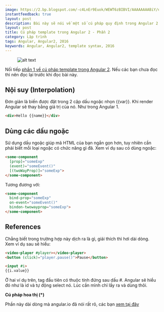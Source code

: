 ```yaml
---
image: https://2.bp.blogspot.com/-c4LnEr9Euok/WEWT6zBIBVI/AAAAAAAABiY/do5l9pATlbUxBzVU_q9IesrpNDRfODFogCLcB/s1600/angular.png
instantfeedback: true
layout: post
description: Bài này sẽ nói về một số cú pháp quy định trong Angular 2 để đưa dữ liệu vào template.
layout: post
title: Cú pháp template trong Angular 2 - Phần 2
category: Lập trình
tags: Angular, Angular2, 2016
keywords: Angular, Angular2, template syntax, 2016
---
```


<figure><img src="https://4.bp.blogspot.com/-zRXAUpuJt78/WD6-e4drdYI/AAAAAAAABgY/BSGV_4U1VJgdLGqyik-ORAlBaE9DS3p1wCLcB/s320/angular2%2Bva%2Bes6.png" alt="alt text" title="Angular và ES6: Tạo bộ khung ứng dụng"></figure>

Nối tiếp [phần 1 về cú pháp template trong Angular 2](https://www.robowonder.com/2016/12/cu-phap-template-trong-angular-2-phan-1.html). Nếu các bạn chưa đọc thì nên đọc lại trước khi đọc bài này.

## Nội suy (Interpolation)

Đơn giản là biến được đặt trong 2 cặp dấu ngoặc nhọn {{var}}. Khi render Angular sẽ thay bằng giá trị của nó. Như trong Angular 1.

```html
<div>Hello {{name}}</div>
```

## Dùng các dấu ngoặc

Sử dụng dấu ngoặc giúp mã HTML của bạn ngắn gọn hơn, tuy nhiên cần phải biết mỗi loại ngoặc có chức năng gì đã. Xem ví dụ sau có dùng ngoặc:

```html
<some-component 
  [prop]="someExp" 
  (event)="someEvent()" 
  [(twoWayProp)]="someExp">
</some-component>
```

Tương đương với:

```html
<some-component 
  bind-prop="someExp" 
  on-event="someEvent()" 
  bindon-twowayprop="someExp">
</some-component>
```

## References

Chẳng biết trong trường hợp này dịch ra là gì, giải thích thì hơi dài dòng. Xem ví dụ sau sẽ hiểu:

```html
<video-player #player></video-player> 
<button (click)="player.pause()">Pause</button>
```

```html
<input #i> 
{{i.value}}
```

Ở hai ví dụ trên, tag đầu tiên có thuộc tính đứng sau dấu #. Angular sẽ hiểu đó như là id và tự động select nó. Lúc cần mình chỉ lấy ra và dùng thôi.

**Cú pháp hoa thị (\*)**

Phần này dài dòng mà angular.io đã nói rất rõ, các bạn [xem tại đây](https://angular.io/docs/ts/latest/guide/template-syntax.html#!#star-template)